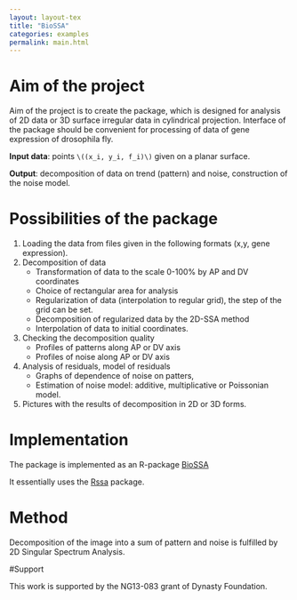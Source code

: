 ```yaml
---
layout: layout-tex
title: "BioSSA"
categories: examples
permalink: main.html
---
```

# Aim of the project


Aim of the project is to create the package, which is designed for analysis of 2D data or 3D surface irregular data in cylindrical projection. Interface of the package should be convenient for 
processing of data of gene expression of drosophila fly.

**Input data**: points `\((x_i, y_i, f_i)\)` given on a planar surface.

**Output**:  decomposition of data on trend (pattern) and noise, construction of the noise model.

# Possibilities of the package

1.	Loading the data from files given in the following formats
(x,y, gene expression).
2.	Decomposition of data
	-	 Transformation of data to the scale 0-100% by AP and DV coordinates
	-	Choice of rectangular area for analysis
	-	Regularization of data (interpolation to regular grid), the step of the grid can be set.
	-	Decomposition of regularized data by the 2D-SSA method
	-	Interpolation of data to initial coordinates.
3.	Checking the decomposition quality
	- Profiles of patterns along AP or DV axis
	- Profiles of noise along AP or DV axis
4.	Analysis of residuals, model of residuals
	-	Graphs of dependence of noise on patters, 
	-	Estimation of noise model: additive, multiplicative or Poissonian model.
5.	Pictures with the results of decomposition in 2D or 3D forms.

# Implementation

The package is implemented as an R-package [BioSSA](BioSSA_0.0.1.zip)

It essentially uses the  [Rssa]( http://cran.r-project.org/web/packages/Rssa/ "Cсылка на Rssa") package.  

# Method

Decomposition of the image into a sum of pattern and noise is fulfilled  by 2D Singular Spectrum Analysis. 

#Support

This work is supported by the NG13-083 grant of Dynasty Foundation.

